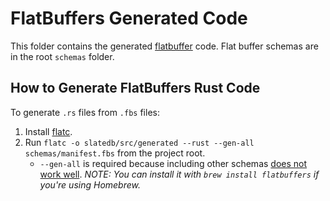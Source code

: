 # FlatBuffers Generated Code

This folder contains the generated [flatbuffer](https://flatbuffers.dev/) code. Flat buffer schemas are in the root `schemas` folder.

## How to Generate FlatBuffers Rust Code

To generate `.rs` files from `.fbs` files:

1. Install [flatc](https://github.com/google/flatbuffers).
2. Run `flatc -o slatedb/src/generated --rust --gen-all schemas/manifest.fbs` from the project root.
    - `--gen-all` is required because including other schemas [does not work well](https://github.com/google/flatbuffers/issues/5275).
_NOTE: You can install it with `brew install flatbuffers` if you're using Homebrew._